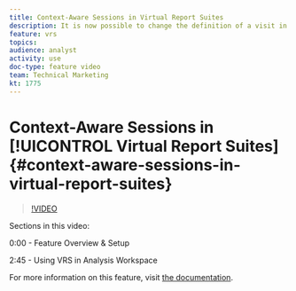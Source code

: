 ```yaml
---
title: Context-Aware Sessions in Virtual Report Suites
description: It is now possible to change the definition of a visit in Adobe Analytics in a non-destructive way using a virtual report suite. We show you how to do that and the different options that are available.
feature: vrs
topics: 
audience: analyst
activity: use
doc-type: feature video
team: Technical Marketing
kt: 1775
---
```


# Context-Aware Sessions in [!UICONTROL Virtual Report Suites] {#context-aware-sessions-in-virtual-report-suites}

>[!VIDEO](https://video.tv.adobe.com/v/23545/?quality=12)

Sections in this video:

0:00 - Feature Overview & Setup

2:45 - Using VRS in Analysis Workspace

For more information on this feature, visit [the documentation](https://marketing.adobe.com/resources/help/en_US/reference/vrs-mobile-visit-processing.html).
